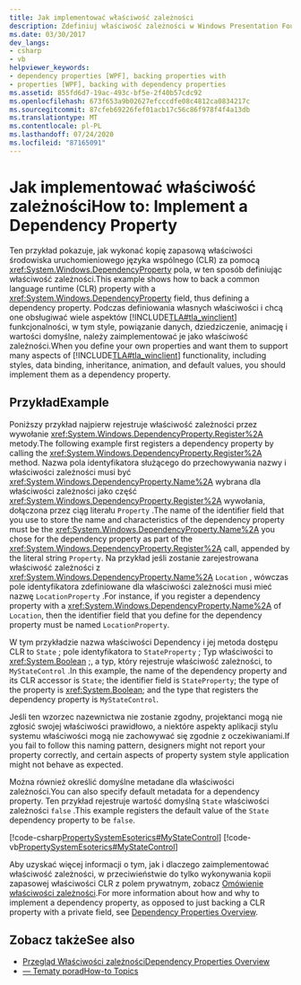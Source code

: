 ```yaml
---
title: Jak implementować właściwość zależności
description: Zdefiniuj właściwość zależności w Windows Presentation Foundation, wykonując kopię zapasową właściwości środowiska uruchomieniowego języka wspólnego z polem DependencyProperty.
ms.date: 03/30/2017
dev_langs:
- csharp
- vb
helpviewer_keywords:
- dependency properties [WPF], backing properties with
- properties [WPF], backing with dependency properties
ms.assetid: 855fd6d7-19ac-493c-bf5e-2f40b57cdc92
ms.openlocfilehash: 673f653a9b02627efcccdfe08c4812ca0834217c
ms.sourcegitcommit: 87cfeb69226fef01acb17c56c86f978f4f4a13db
ms.translationtype: MT
ms.contentlocale: pl-PL
ms.lasthandoff: 07/24/2020
ms.locfileid: "87165091"
---
```

# <a name="how-to-implement-a-dependency-property"></a><span data-ttu-id="440cb-103">Jak implementować właściwość zależności</span><span class="sxs-lookup"><span data-stu-id="440cb-103">How to: Implement a Dependency Property</span></span>
<span data-ttu-id="440cb-104">Ten przykład pokazuje, jak wykonać kopię zapasową właściwości środowiska uruchomieniowego języka wspólnego (CLR) za pomocą <xref:System.Windows.DependencyProperty> pola, w ten sposób definiując właściwość zależności.</span><span class="sxs-lookup"><span data-stu-id="440cb-104">This example shows how to back a common language runtime (CLR) property with a <xref:System.Windows.DependencyProperty> field, thus defining a dependency property.</span></span> <span data-ttu-id="440cb-105">Podczas definiowania własnych właściwości i chcą one obsługiwać wiele aspektów [!INCLUDE[TLA#tla_winclient](../../../../includes/tlasharptla-winclient-md.md)] funkcjonalności, w tym style, powiązanie danych, dziedziczenie, animację i wartości domyślne, należy zaimplementować je jako właściwość zależności.</span><span class="sxs-lookup"><span data-stu-id="440cb-105">When you define your own properties and want them to support many aspects of [!INCLUDE[TLA#tla_winclient](../../../../includes/tlasharptla-winclient-md.md)] functionality, including styles, data binding, inheritance, animation, and default values, you should implement them as a dependency property.</span></span>  
  
## <a name="example"></a><span data-ttu-id="440cb-106">Przykład</span><span class="sxs-lookup"><span data-stu-id="440cb-106">Example</span></span>  
 <span data-ttu-id="440cb-107">Poniższy przykład najpierw rejestruje właściwość zależności przez wywołanie <xref:System.Windows.DependencyProperty.Register%2A> metody.</span><span class="sxs-lookup"><span data-stu-id="440cb-107">The following example first registers a dependency property by calling the <xref:System.Windows.DependencyProperty.Register%2A> method.</span></span> <span data-ttu-id="440cb-108">Nazwa pola identyfikatora służącego do przechowywania nazwy i właściwości zależności musi być <xref:System.Windows.DependencyProperty.Name%2A> wybrana dla właściwości zależności jako część <xref:System.Windows.DependencyProperty.Register%2A> wywołania, dołączona przez ciąg literału `Property` .</span><span class="sxs-lookup"><span data-stu-id="440cb-108">The name of the identifier field that you use to store the name and characteristics of the dependency property must be the <xref:System.Windows.DependencyProperty.Name%2A> you chose for the dependency property as part of the <xref:System.Windows.DependencyProperty.Register%2A> call, appended by the literal string `Property`.</span></span> <span data-ttu-id="440cb-109">Na przykład jeśli zostanie zarejestrowana właściwość zależności z <xref:System.Windows.DependencyProperty.Name%2A> `Location` , wówczas pole identyfikatora zdefiniowane dla właściwości zależności musi mieć nazwę `LocationProperty` .</span><span class="sxs-lookup"><span data-stu-id="440cb-109">For instance, if you register a dependency property with a <xref:System.Windows.DependencyProperty.Name%2A> of `Location`, then the identifier field that you define for the dependency property must be named `LocationProperty`.</span></span>  
  
 <span data-ttu-id="440cb-110">W tym przykładzie nazwa właściwości Dependency i jej metoda dostępu CLR to `State` ; pole identyfikatora to `StateProperty` ; Typ właściwości to <xref:System.Boolean> ;, a typ, który rejestruje właściwość zależności, to `MyStateControl` .</span><span class="sxs-lookup"><span data-stu-id="440cb-110">In this example, the name of the dependency property and its CLR accessor is `State`; the identifier field is `StateProperty`; the type of the property is <xref:System.Boolean>; and the type that registers the dependency property is `MyStateControl`.</span></span>  
  
 <span data-ttu-id="440cb-111">Jeśli ten wzorzec nazewnictwa nie zostanie zgodny, projektanci mogą nie zgłosić swojej właściwości prawidłowo, a niektóre aspekty aplikacji stylu systemu właściwości mogą nie zachowywać się zgodnie z oczekiwaniami.</span><span class="sxs-lookup"><span data-stu-id="440cb-111">If you fail to follow this naming pattern, designers might not report your property correctly, and certain aspects of property system style application might not behave as expected.</span></span>  
  
 <span data-ttu-id="440cb-112">Można również określić domyślne metadane dla właściwości zależności.</span><span class="sxs-lookup"><span data-stu-id="440cb-112">You can also specify default metadata for a dependency property.</span></span> <span data-ttu-id="440cb-113">Ten przykład rejestruje wartość domyślną `State` właściwości zależności `false` .</span><span class="sxs-lookup"><span data-stu-id="440cb-113">This example registers the default value of the `State` dependency property to be `false`.</span></span>  
  
 [!code-csharp[PropertySystemEsoterics#MyStateControl](~/samples/snippets/csharp/VS_Snippets_Wpf/PropertySystemEsoterics/CSharp/SDKSampleLibrary/class1.cs#mystatecontrol)]
 [!code-vb[PropertySystemEsoterics#MyStateControl](~/samples/snippets/visualbasic/VS_Snippets_Wpf/PropertySystemEsoterics/visualbasic/sdksamplelibrary/class1.vb#mystatecontrol)]  
  
 <span data-ttu-id="440cb-114">Aby uzyskać więcej informacji o tym, jak i dlaczego zaimplementować właściwość zależności, w przeciwieństwie do tylko wykonywania kopii zapasowej właściwości CLR z polem prywatnym, zobacz [Omówienie właściwości zależności](dependency-properties-overview.md).</span><span class="sxs-lookup"><span data-stu-id="440cb-114">For more information about how and why to implement a dependency property, as opposed to just backing a CLR property with a private field, see [Dependency Properties Overview](dependency-properties-overview.md).</span></span>  
  
## <a name="see-also"></a><span data-ttu-id="440cb-115">Zobacz także</span><span class="sxs-lookup"><span data-stu-id="440cb-115">See also</span></span>

- [<span data-ttu-id="440cb-116">Przegląd Właściwości zależności</span><span class="sxs-lookup"><span data-stu-id="440cb-116">Dependency Properties Overview</span></span>](dependency-properties-overview.md)
- [<span data-ttu-id="440cb-117">— Tematy porad</span><span class="sxs-lookup"><span data-stu-id="440cb-117">How-to Topics</span></span>](properties-how-to-topics.md)
